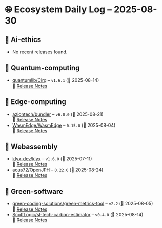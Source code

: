 # 🌐 Ecosystem Daily Log – 2025-08-30

## 🔹 Ai-ethics
- No recent releases found.

## 🔹 Quantum-computing
- [quantumlib/Cirq](https://github.com/quantumlib/Cirq/releases/tag/v1.6.1) – `v1.6.1` (📅 2025-08-14)  
  🔗 [Release Notes](https://github.com/quantumlib/Cirq/releases/tag/v1.6.1)

## 🔹 Edge-computing
- [aziontech/bundler](https://github.com/aziontech/bundler/releases/tag/v6.0.0) – `v6.0.0` (📅 2025-08-21)  
  🔗 [Release Notes](https://github.com/aziontech/bundler/releases/tag/v6.0.0)
- [WasmEdge/WasmEdge](https://github.com/WasmEdge/WasmEdge/releases/tag/0.15.0) – `0.15.0` (📅 2025-08-04)  
  🔗 [Release Notes](https://github.com/WasmEdge/WasmEdge/releases/tag/0.15.0)

## 🔹 Webassembly
- [klyx-dev/klyx](https://github.com/klyx-dev/klyx/releases/tag/v1.6.0) – `v1.6.0` (📅 2025-07-11)  
  🔗 [Release Notes](https://github.com/klyx-dev/klyx/releases/tag/v1.6.0)
- [aous72/OpenJPH](https://github.com/aous72/OpenJPH/releases/tag/0.22.0) – `0.22.0` (📅 2025-08-24)  
  🔗 [Release Notes](https://github.com/aous72/OpenJPH/releases/tag/0.22.0)

## 🔹 Green-software
- [green-coding-solutions/green-metrics-tool](https://github.com/green-coding-solutions/green-metrics-tool/releases/tag/v2.2) – `v2.2` (📅 2025-08-05)  
  🔗 [Release Notes](https://github.com/green-coding-solutions/green-metrics-tool/releases/tag/v2.2)
- [ScottLogic/sl-tech-carbon-estimator](https://github.com/ScottLogic/sl-tech-carbon-estimator/releases/tag/v0.4.0) – `v0.4.0` (📅 2025-08-14)  
  🔗 [Release Notes](https://github.com/ScottLogic/sl-tech-carbon-estimator/releases/tag/v0.4.0)